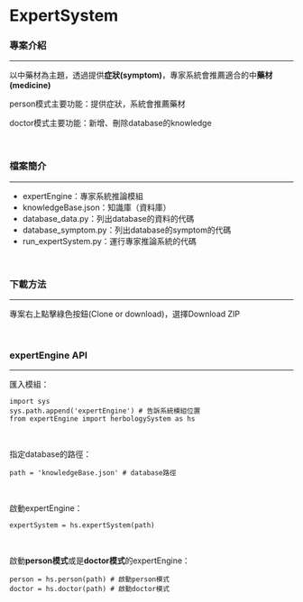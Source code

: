 # ExpertSystem

### 專案介紹
- - -
<p>以中藥材為主題，透過提供<strong>症狀(symptom)</strong>，專家系統會推薦適合的中<strong>藥材(medicine)</strong></p>
<p>person模式主要功能：提供症狀，系統會推薦藥材</p>
<p>doctor模式主要功能：新增、刪除database的knowledge</p>
<br />
  
### 檔案簡介
- - -
- expertEngine：專家系統推論模組
- knowledgeBase.json：知識庫（資料庫）
- database_data.py：列出database的資料的代碼
- database_symptom.py：列出database的symptom的代碼
- run_expertSystem.py：運行專家推論系統的代碼
<br />

### 下載方法
- - -
<p>專案右上點擊綠色按鈕(Clone or download)，選擇Download ZIP<p>
<br/>

### expertEngine API
- - -
匯入模組：
<pre><code>import sys
sys.path.append('expertEngine') # 告訴系統模組位置
from expertEngine import herbologySystem as hs
</code></pre>
<br/>

指定database的路徑：
<pre><code>path = 'knowledgeBase.json' # database路徑
</code></pre>
<br/>

啟動expertEngine：
<pre><code>expertSystem = hs.expertSystem(path)
</code></pre>
<br/>

啟動<strong>person模式</strong>或是<strong>doctor模式</strong>的expertEngine：
<pre><code>person = hs.person(path) # 啟動person模式
doctor = hs.doctor(path) # 啟動doctor模式
</code></pre>
<br/>
